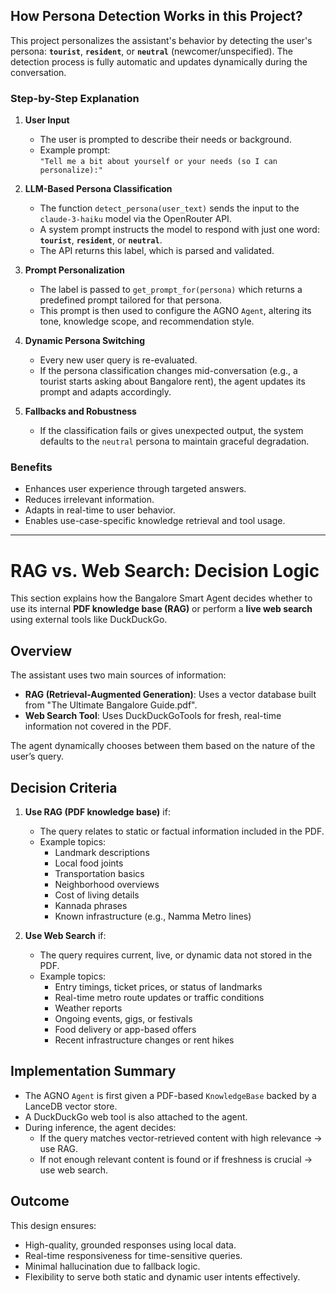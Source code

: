 ## How Persona Detection Works in this Project?

This project personalizes the assistant's behavior by detecting the user's persona: **`tourist`**, **`resident`**, or **`neutral`** (newcomer/unspecified). The detection process is fully automatic and updates dynamically during the conversation.

### Step-by-Step Explanation

1. **User Input**
   - The user is prompted to describe their needs or background.
   - Example prompt:  
     `"Tell me a bit about yourself or your needs (so I can personalize):"`

2. **LLM-Based Persona Classification**
   - The function `detect_persona(user_text)` sends the input to the `claude-3-haiku` model via the OpenRouter API.
   - A system prompt instructs the model to respond with just one word:  
     **`tourist`**, **`resident`**, or **`neutral`**.
   - The API returns this label, which is parsed and validated.

3. **Prompt Personalization**
   - The label is passed to `get_prompt_for(persona)` which returns a predefined prompt tailored for that persona.
   - This prompt is then used to configure the AGNO `Agent`, altering its tone, knowledge scope, and recommendation style.

4. **Dynamic Persona Switching**
   - Every new user query is re-evaluated.
   - If the persona classification changes mid-conversation (e.g., a tourist starts asking about Bangalore rent), the agent updates its prompt and adapts accordingly.

5. **Fallbacks and Robustness**
   - If the classification fails or gives unexpected output, the system defaults to the `neutral` persona to maintain graceful degradation.

### Benefits

- Enhances user experience through targeted answers.
- Reduces irrelevant information.
- Adapts in real-time to user behavior.
- Enables use-case-specific knowledge retrieval and tool usage.

---

# RAG vs. Web Search: Decision Logic

This section explains how the Bangalore Smart Agent decides whether to use its internal **PDF knowledge base (RAG)** or perform a **live web search** using external tools like DuckDuckGo.

## Overview

The assistant uses two main sources of information:

- **RAG (Retrieval-Augmented Generation)**: Uses a vector database built from "The Ultimate Bangalore Guide.pdf".
- **Web Search Tool**: Uses DuckDuckGoTools for fresh, real-time information not covered in the PDF.

The agent dynamically chooses between them based on the nature of the user’s query.

## Decision Criteria

1. **Use RAG (PDF knowledge base)** if:
   - The query relates to static or factual information included in the PDF.
   - Example topics:
     - Landmark descriptions
     - Local food joints
     - Transportation basics
     - Neighborhood overviews
     - Cost of living details
     - Kannada phrases
     - Known infrastructure (e.g., Namma Metro lines)

2. **Use Web Search** if:
   - The query requires current, live, or dynamic data not stored in the PDF.
   - Example topics:
     - Entry timings, ticket prices, or status of landmarks
     - Real-time metro route updates or traffic conditions
     - Weather reports
     - Ongoing events, gigs, or festivals
     - Food delivery or app-based offers
     - Recent infrastructure changes or rent hikes

## Implementation Summary

- The AGNO `Agent` is first given a PDF-based `KnowledgeBase` backed by a LanceDB vector store.
- A DuckDuckGo web tool is also attached to the agent.
- During inference, the agent decides:
  - If the query matches vector-retrieved content with high relevance → use RAG.
  - If not enough relevant content is found or if freshness is crucial → use web search.

## Outcome

This design ensures:
- High-quality, grounded responses using local data.
- Real-time responsiveness for time-sensitive queries.
- Minimal hallucination due to fallback logic.
- Flexibility to serve both static and dynamic user intents effectively.







